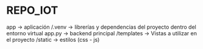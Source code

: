 # REPO_IOT

app -> aplicación
    /.venv -> librerías y dependencias del proyecto dentro del entorno virtual
    app.py -> backend principal
    /templates -> Vistas a utilizar en el proyecto
    /static -> estilos (css - js)